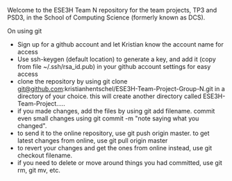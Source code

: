 Welcome to the ESE3H Team N repository for the team projects, TP3 and PSD3, in the School of Computing Science (formerly known as DCS).

On using git
* Sign up for a github account and let Kristian know the account name for access
* Use ssh-keygen (default location) to generate a key, and add it (copy from file ~/.ssh/rsa_id.pub) in your github account settings for easy access
* clone the repository by using git clone git@github.com:kristianhentschel/ESE3H-Team-Project-Group-N.git in a directory of your choice. this will create another directory called ESE3H-Team-Project.....
* if you made changes, add the files by using git add filename. commit even small changes using git commit -m "note saying what you changed".
* to send it to the online repository, use git push origin master. to get latest changes from online, use git pull origin master
* to revert your changes and get the ones from online instead, use git checkout filename.
* if you need to delete or move around things you had committed, use git rm, git mv, etc.
